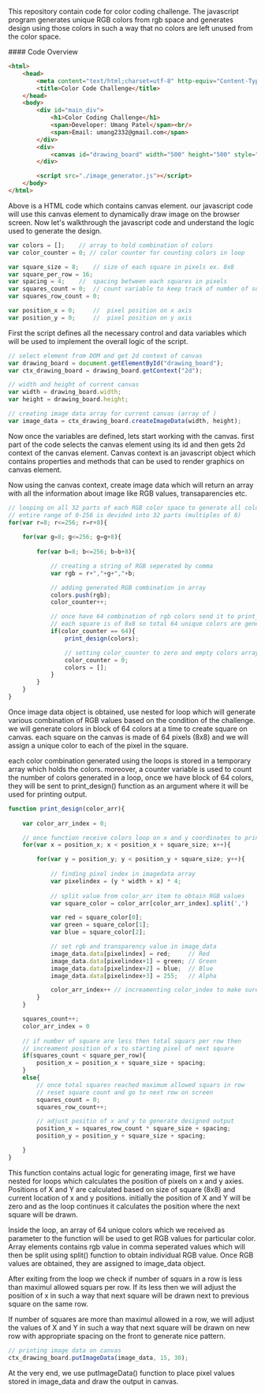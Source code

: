 This repository contain code for color coding challenge. The javascript program generates unique RGB colors from rgb space and generates design using those colors in such a way that no colors are left unused from the color space.

#### Code Overview

```html
<html>
    <head>
        <meta content="text/html;charset=utf-8" http-equiv="Content-Type">
        <title>Color Code Challenge</title>
    </head>
    <body>
        <div id="main_div">
            <h1>Color Coding Challenge</h1>
            <span>Developer: Umang Patel</span><br/>
            <span>Email: umang2332@gmail.com</span>
        </div>
        <div>
            <canvas id="drawing_board" width="500" height="500" style="border:1px solid #000000;"></canvas>
        </div>

        <script src="./image_generator.js"></script>
    </body>
</html>
```

Above is a HTML code which contains canvas element. our javascript code will use this canvas element to dynamically draw image on the browser screen. Now let's walkthrough the javascript code and understand the logic used to generate the design.

```javascript
var colors = [];    // array to hold combination of colors 
var color_counter = 0; // color counter for counting colors in loop

var square_size = 8;    // size of each square in pixels ex. 8x8
var square_per_row = 16;   
var spacing = 4;    //  spacing between each squares in pixels 
var squares_count = 0;  // count variable to keep track of number of squares in row
var squares_row_count = 0; 

var position_x = 0;     //  pixel position on x axis 
var position_y = 0;     //  pixel position on y axis 
```

First the script defines all the necessary control and data variables which will be used to implement the overall logic of the script.

```javascript
// select element from DOM and get 2d context of canvas
var drawing_board = document.getElementById("drawing_board");
var ctx_drawing_board = drawing_board.getContext("2d");

// width and height of current canvas
var width = drawing_board.width;
var height = drawing_board.height;

// creating image data array for current canvas (array of )
var image_data = ctx_drawing_board.createImageData(width, height);
```

Now once the variables are defined, lets start working with the canvas. first part of the code selects the canvas element using its id and then gets 2d context of the canvas element. Canvas context is an javascript object which contains properties and methods that can be used to render graphics on canvas element.

Now using the canvas context, create image data which will return an array with all the information about image like RGB values, transaparencies etc.

```javascript
// looping on all 32 parts of each RGB color space to generate all color combinations
// entire range of 0-256 is devided into 32 parts (multiples of 8)
for(var r=8; r<=256; r=r+8){
    
    for(var g=8; g<=256; g=g+8){
        
        for(var b=8; b<=256; b=b+8){

            // creating a string of RGB seperated by comma 
            var rgb = r+","+g+","+b;

            // adding generated RGB combination in array
            colors.push(rgb);
            color_counter++;

            // once have 64 combination of rgb colors send it to print_design function to print square 
            // each square is of 8x8 so total 64 unique colors are generated 
            if(color_counter == 64){
                print_design(colors);

                // setting color_counter to zero and empty colors array to generate next batch of 64 unique colors
                color_counter = 0;
                colors = [];
            }   
        }
    }
}
```

Once image data object is obtained, use nested for loop which will generate various combination of RGB values based on the condition of the challenge. we will generate colors in block of 64 colors at a time to create square on canvas. each square on the canvas is made of 64 pixels (8x8) and we will assign a unique color to each of the pixel in the square.

each color combination generated using the loops is stored in a temporary array which holds the colors. moreover, a counter variable is used to count the number of colors generated in a loop, once we have block of 64 colors, they will be sent to print_design() function as an argument where it will be used for printing output.

```javascript
function print_design(color_arr){
    
    var color_arr_index = 0;

    // once function receive colors loop on x and y coordinates to print square 
    for(var x = position_x; x < position_x + square_size; x++){

        for(var y = position_y; y < position_y + square_size; y++){
            
            // finding pixel index in imagedata array 
            var pixelindex = (y * width + x) * 4;
            
            // split value from color_arr item to obtain RGB values
            var square_color = color_arr[color_arr_index].split(',')

            var red = square_color[0];
            var green = square_color[1];
            var blue = square_color[2];

            // set rgb and transparency value in image_data
            image_data.data[pixelindex] = red;     // Red
            image_data.data[pixelindex+1] = green; // Green
            image_data.data[pixelindex+2] = blue;  // Blue
            image_data.data[pixelindex+3] = 255;   // Alpha

            color_arr_index++ // increamenting color_index to make sure colors are not reused
        }
    }

    squares_count++;  
    color_arr_index = 0
    
    // if number of square are less then total squars per row then 
    // increament position of x to starting pixel of next square
    if(squares_count < square_per_row){
        position_x = position_x + square_size + spacing;
    }
    else{
        // once total squares reached maximum allowed squars in row
        // reset square count and go to next row on screen
        squares_count = 0;
        squares_row_count++;

        // adjust positio of x and y to generate designed output 
        position_x = squares_row_count * square_size + spacing;
        position_y = position_y + square_size + spacing;

    }
}
```

This function contains actual logic for generating image, first we have nested for loops which calculates the position of pixels on x and y axies. Positions of X and Y are calculated based on size of square (8x8) and current location of x and y positions. initially the position of X and Y will be zero and as the loop continues it calculates the position where the next square will be drawn.

Inside the loop, an array of 64 unique colors which we received as parameter to the function will be used to get RGB values for particular color. Array elements contains rgb value in comma seperated values which will then be split using split() function to obtain individual RGB value. Once RGB values are obtained, they are assigned to image_data object.

After exiting from the loop we check if number of squars in a row is less than maximul allowed squars per row. If its less then we will adjust the position of x in such a way that next square will be drawn next to previous square on the same row.

If number of squares are more than maximul allowed in a row, we will adjust the values of X and Y in such a way that next square will be drawn on new row with appropriate spacing on the front to generate nice pattern.

```javascript
// printing image data on canvas
ctx_drawing_board.putImageData(image_data, 15, 30); 
```

At the very end, we use putImageData() function to place pixel values stored in image_data and draw the output in canvas.
